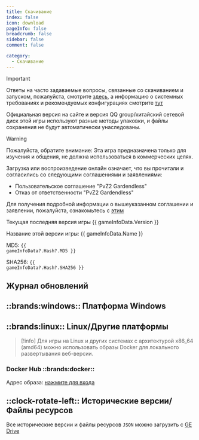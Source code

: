 ```yaml
---
title: Скачивание
index: false
icon: download
pageInfo: false
breadcrumb: false
sidebar: false
comment: false

category:
  - Скачивание
---
```


<script setup>
import axios from 'axios';
import { ref, onBeforeMount, onMounted } from 'vue'

const gameInfoData = ref(null);

onBeforeMount(() => {
  axios.get('/jsons/gameinfo.json').then(res => {
    gameInfoData.value = res.data;
  });
})
onMounted(() => {
  (window.adsbygoogle = window.adsbygoogle || []).push({});
})
</script>

> [!important]
> Ответы на часто задаваемые вопросы, связанные со скачиванием и запуском, пожалуйста, смотрите [здесь](../guide/FAQ.md), а информацию о системных требованиях и рекомендуемых конфигурациях смотрите [тут](../guide/requirement.md)
>
> Официальная версия на сайте и версия QQ group/китайский сетевой диск этой игры используют разные методы упаковки, и файлы сохранения не будут автоматически унаследованы.

> [!warning]
> Пожалуйста, обратите внимание: Эта игра предназначена только для изучения и общения, не должна использоваться в коммерческих целях.
>
> Загрузка или воспроизведение онлайн означает, что вы прочитали и согласились со следующими соглашениями и заявлениями:
>
> - Пользовательское соглашение "PvZ2 Gardendless"
> - Отказ от ответственности "PvZ2 Gardendless"
>
> Для получения подробной информации о вышеуказанном соглашении и заявлении, пожалуйста, ознакомьтесь с [этим](../instructions/)

<span v-if="gameInfoData?.Version">Текущая последняя версия игры {{ gameInfoData.Version }}</span>

<span v-if="gameInfoData?.Name">Название этой версии игры: {{ gameInfoData.Name }}</span>

<span v-if="gameInfoData?.Hash?.MD5">MD5: <code>{{ gameInfoData?.Hash?.MD5 }}</code></span>

<span v-if="gameInfoData?.Hash?.SHA256">SHA256: <code>{{ gameInfoData?.Hash?.SHA256 }}</code></span>

## Журнал обновлений

<template v-if="gameInfoData?.EnNewFeatures">

- <li v-for="(item, index) in gameInfoData.EnNewFeatures" :key="index">{{ item }}</li>

</template>

<template v-else>Временно недоступно</template>

<ins class="adsbygoogle"
     style="display:block"
     data-ad-client="ca-pub-2336226859954206"
     data-ad-slot="6758794743"
     data-ad-format="auto"
     data-full-width-responsive="true">
</ins>

## ::brands:windows:: Платформа Windows

<template v-if="gameInfoData?.Download.Github">

### Github ::brands:github::

Ссылка для скачивания: <a :href="gameInfoData.Download.Github" target="_blank">нажмите чтобы открыть</a>

</template>

<template v-if="gameInfoData?.Download.Storage">

### Локальная загрузка ::cloud-arrow-down::

Ссылка для скачивания: <a :href="gameInfoData.Download.Storage" target="_blank">нажмите чтобы открыть</a>

</template>

<template v-if="gameInfoData?.Download.Baidu">

### Baidu Netdisk ::cloud::

Ссылка для скачивания: <a :href="gameInfoData.Download.Baidu" target="_blank">нажмите чтобы открыть</a>

</template>

<template v-if="gameInfoData?.Download.Pan123">

### 123 Pan ::cloud::

Ссылка для скачивания: <a :href="gameInfoData.Download.Pan123" target="_blank">нажмите чтобы открыть</a>

</template>

<template v-if="gameInfoData?.Download.Quark">

### Quark Netdisk ::cloud::

Ссылка для скачивания: <a :href="gameInfoData.Download.Quark" target="_blank">нажмите чтобы открыть</a>

</template>

## ::brands:linux:: Linux/Другие платформы

> [!info]
> Для игры на Linux и других системах с архитектурой x86_64 (amd64) можно использовать образы Docker для локального развертывания веб-версии.

### Docker Hub ::brands:docker::

Адрес образа: <a href="https://hub.docker.com/r/gaozih/pvzge" target="_blank">нажмите для входа</a>

## ::clock-rotate-left:: Исторические версии/Файлы ресурсов

Все исторические версии и файлы ресурсов `JSON` можно загрузить с [GE Drive](https://drive.pvzge.com/)
